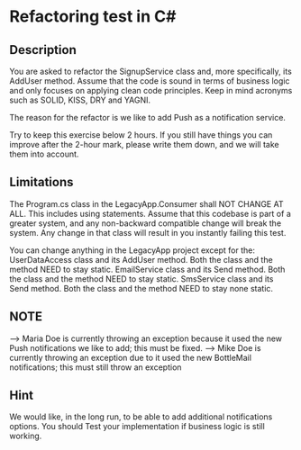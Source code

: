 # Refactoring test in C#

## Description

You are asked to refactor the SignupService class and, more specifically, its AddUser method. 
Assume that the code is sound in terms of business logic and only focuses on applying clean code principles. Keep in mind acronyms
such as SOLID, KISS, DRY and YAGNI.

The reason for the refactor is we like to add Push as a notification service.

Try to keep this exercise below 2 hours. If you still have things you can improve after the 2-hour mark, please write them down, 
and we will take them into account.

## Limitations
The Program.cs class in the LegacyApp.Consumer shall NOT CHANGE AT ALL. This includes using statements. Assume that this codebase
is part of a greater system, and any non-backward compatible change will break the system. Any change in that class will result 
in you instantly failing this test.

You can change anything in the LegacyApp project except for the:
UserDataAccess class and its AddUser method. Both the class and the method NEED to stay static.
EmailService class and its Send method. Both the class and the method NEED to stay static.
SmsService class and its Send method. Both the class and the method NEED to stay none static.

## NOTE
 --> Maria Doe is currently throwing an exception because it used the new Push notifications we like to add; this must be fixed.
 --> Mike Doe is currently throwing an exception due to it used the new BottleMail notifications; this must still throw an exception

## Hint
We would like, in the long run, to be able to add additional notifications options.
You should Test your implementation if business logic is still working.
